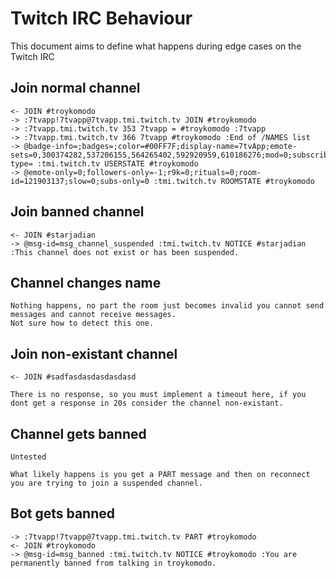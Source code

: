 # Twitch IRC Behaviour

This document aims to define what happens during edge cases on the Twitch IRC

## Join normal channel

```
<- JOIN #troykomodo
-> :7tvapp!7tvapp@7tvapp.tmi.twitch.tv JOIN #troykomodo
-> :7tvapp.tmi.twitch.tv 353 7tvapp = #troykomodo :7tvapp
-> :7tvapp.tmi.twitch.tv 366 7tvapp #troykomodo :End of /NAMES list
-> @badge-info=;badges=;color=#00FF7F;display-name=7tvApp;emote-sets=0,300374282,537206155,564265402,592920959,610186276;mod=0;subscriber=0;user-type= :tmi.twitch.tv USERSTATE #troykomodo
-> @emote-only=0;followers-only=-1;r9k=0;rituals=0;room-id=121903137;slow=0;subs-only=0 :tmi.twitch.tv ROOMSTATE #troykomodo
```

## Join banned channel

```
<- JOIN #starjadian
-> @msg-id=msg_channel_suspended :tmi.twitch.tv NOTICE #starjadian :This channel does not exist or has been suspended.
```

## Channel changes name

    Nothing happens, no part the room just becomes invalid you cannot send messages and cannot receive messages.
    Not sure how to detect this one.

## Join non-existant channel

```
<- JOIN #sadfasdasdasdasdasd
```

    There is no response, so you must implement a timeout here, if you dont get a response in 20s consider the channel non-existant.

## Channel gets banned

    Untested

    What likely happens is you get a PART message and then on reconnect you are trying to join a suspended channel.

## Bot gets banned

```
-> :7tvapp!7tvapp@7tvapp.tmi.twitch.tv PART #troykomodo
<- JOIN #troykomodo
-> @msg-id=msg_banned :tmi.twitch.tv NOTICE #troykomodo :You are permanently banned from talking in troykomodo.
```
